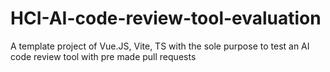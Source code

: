 # HCI-AI-code-review-tool-evaluation
A template project of Vue.JS, Vite, TS with the sole purpose to test an AI code review tool with pre made pull requests

